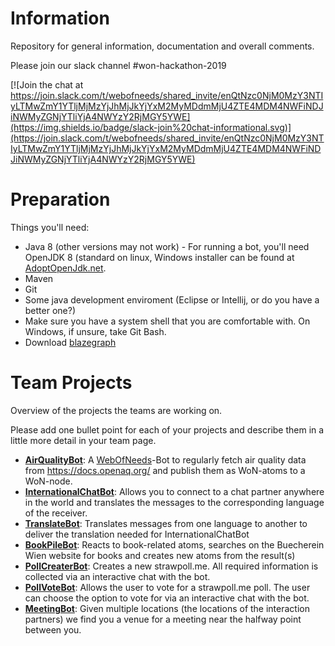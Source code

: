 # Information
Repository for general information, documentation and overall comments.

Please join our slack channel #won-hackathon-2019

[![Join the chat at https://join.slack.com/t/webofneeds/shared_invite/enQtNzc0NjM0MzY3NTIyLTMwZmY1YTljMjMzYjJhMjJkYjYxM2MyMDdmMjU4ZTE4MDM4NWFiNDJiNWMyZGNjYTliYjA4NWYzY2RjMGY5YWE](https://img.shields.io/badge/slack-join%20chat-informational.svg)](https://join.slack.com/t/webofneeds/shared_invite/enQtNzc0NjM0MzY3NTIyLTMwZmY1YTljMjMzYjJhMjJkYjYxM2MyMDdmMjU4ZTE4MDM4NWFiNDJiNWMyZGNjYTliYjA4NWYzY2RjMGY5YWE)

# Preparation
Things you'll need:
* Java 8 (other versions may not work) - For running a bot, you'll need OpenJDK 8 (standard on linux, Windows installer can be found at [AdoptOpenJdk.net](https://adoptopenjdk.net/index.html). 
* Maven
* Git
* Some java development enviroment (Eclipse or Intellij, or do you have a better one?)
* Make sure you have a system shell that you are comfortable with. On Windows, if unsure, take Git Bash.
* Download [blazegraph](https://sourceforge.net/projects/bigdata/files/bigdata/)

# Team Projects
Overview of the projects the teams are working on. 

Please add one bullet point for each of your projects and describe them in a little more detail in your team page.

* [**AirQualityBot**](teams/air-quality-bot.md#airqualitybot-1): A [WebOfNeeds](https://github.com/researchstudio-sat/webofneeds)-Bot to regularly fetch air quality data from https://docs.openaq.org/ and publish them as WoN-atoms to a WoN-node.
* [**InternationalChatBot**](teams/international-chat-bot.md): Allows you to connect to a chat partner anywhere in the world and translates the messages to the corresponding language of the receiver.
* [**TranslateBot**](teams/translatebot.md): Translates messages from one language to another to deliver the translation needed for InternationalChatBot
* [**BookPileBot**](teams/book-pile-bot.md): Reacts to book-related atoms, searches on the Buecherein Wien website for books and creates new atoms from the result(s)
* [**PollCreaterBot**](teams/poll-creator-bot.md): Creates a new strawpoll.me. All required information is collected via an interactive chat with the bot.
* [**PollVoteBot**](teams/poll-vote-bot.md): Allows the user to vote for a strawpoll.me poll. The user can choose the option to vote for via an interactive chat with the bot.
* [**MeetingBot**](teams/meeting-bot.md): Given multiple locations (the locations of the interaction partners) we find you a venue for a meeting near the halfway point between you. 
